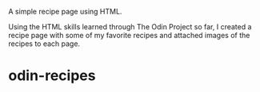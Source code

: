 A simple recipe page using HTML.

Using the HTML skills learned through The Odin Project so far, I created a recipe page with some of my favorite recipes and attached images of the recipes to each page.
 # odin-recipes